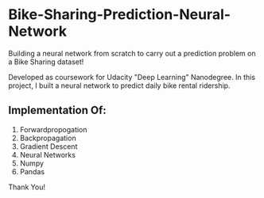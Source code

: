 # Bike-Sharing-Prediction-Neural-Network
 Building a neural network from scratch to carry out a prediction problem on a Bike Sharing dataset! 
 
 Developed as coursework for Udacity "Deep Learning" Nanodegree. In this project, I built a neural network to predict daily bike rental ridership.
 
## Implementation Of:
   1. Forwardpropogation
   2. Backpropagation
   3. Gradient Descent
   4. Neural Networks
   5. Numpy
   6. Pandas
 
Thank You!
